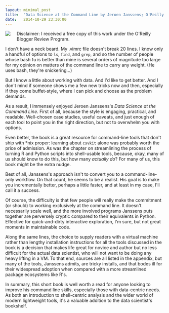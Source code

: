 ```yaml
---
layout: minimal_post
title:  "Data Science at the Command Line by Jeroen Janssens; O'Reilly Media"
date:   2014-10-29 23:30:00
---
```

<img src="http://akamaicovers.oreilly.com/images/9781491947852/thumb.gif" style="float:left; margin-right: 20px; margin-bottom: 10px"/> Disclaimer: I received a free copy of this work under the O'Reilly Blogger Review Program.

I don't have a neck beard. My .vimrc file doesn't break 20 lines. I know only a handful of options to `ls`, `find`, and `grep`, and so the number of people whose bash fu is better than mine is several orders of magnitude too large for my opinion on matters of the command line to carry any weight. (He uses bash, they're snickering...)

But I know a little about working with data. And I'd like to get better. And I don't mind if someone shows me a few new tricks now and then, especially if they come buffet-style, where I can pick and choose as the problem demands.

As a result, I immensely enjoyed Jeroen Janssens's _Data Science at the Command Line_. First of all, because the style is engaging, practical, and readable. Well-chosen case studies, useful caveats, and just enough of each tool to point you in the right direction, but not to overwhelm you with options.

Even better, the book is a great resource for command-line tools that don't ship with *nix proper: learning about `csvkit` alone was probably worth the price of admission. As was the chapter on streamlining the process of turning R and Python scripts into shell-usable tools, because, okay, many of us should know to do this, but how many _actually do_? For many of us, this book might be the extra nudge.

Best of all, Janssens's approach isn't to convert you to a command-line-only workflow. On that count, he seems to be a realist. His goal is to make you incrementally better, perhaps a little faster, and at least in my case, I'll call it a success.

Of course, the difficulty is that few people will really make the commitment (or should) to working exclusively at the command line. It doesn't necessarily scale well, and the more involved programs Janssens puts together are perversely cryptic compared to their equivalents in Python. Effective for quick-and-dirty interactive exploration, I'm sure, but not great moments in maintainable code.

Along the same lines, the choice to supply readers with a virtual machine rather than lengthy installation instructions for all the tools discussed in the book is a decision that makes life great for novice and author but no less difficult for the actual data scientist, who will not want to be doing any heavy lifting in a VM. To that end, sources are all listed in the appendix, but many of the tools, Janssens admits, are tricky installs, and that bodes ill for their widespread adoption when compared with a more streamlined package ecosystems like R's.

In summary, this short book is well worth a read for anyone looking to improve his command line skills, especially those with data-centric needs. As both an introduction to shell-centric analysis and the wider world of modern lightweight tools, it's a valuable addition to the data scientist's bookshelf.
